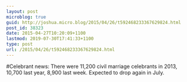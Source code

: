 ```yaml
---
layout: post
microblog: true
guid: http://joshua.micro.blog/2015/04/26/t592468233367629824.html
post_id: 38323
date: 2015-04-27T10:20:09+1100
lastmod: 2019-07-30T17:41:33+1100
type: post
url: /2015/04/26/t592468233367629824.html
---
```

#Celebrant news: There were 11,200 civil marriage celebrants in 2013, 10,700 last year, 8,900 last week. Expected to drop again in July.
